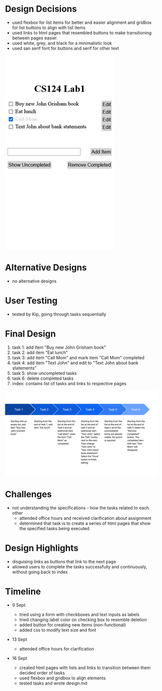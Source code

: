 # Design Decisions
+ used flexbox for list items for better and easier
alignment and gridbox for list buttons to align with list items
+ used links to html pages that resembled buttons to make transitioning
between pages easier.
+ used white, grey, and black for a minimalistic look
+ used san serif font for buttons and serif for other text

![Screenshot of Lab 1](images/design-decisions.png)

# Alternative Designs
+ no alternative designs

# User Testing
+ tested by Kip, going through tasks sequentially

# Final Design
1. task 1: add item "Buy new John Grisham book"
2. task 2: add item "Eat lunch"
3. task 3: add item "Call Mom" and mark item "Call Mom" completed
4. task 4: add item "Text John" and edit to "Text John about bank statements"
5. task 5: show uncompleted tasks
6. task 6: delete completed tasks
7. index: contains list of tasks and links to respective pages

![Task Flow](images/task-flow.png)

# Challenges
+ not understanding the specifications - how the tasks related to each other
  + attended office hours and received clarification about assignment
  + determined that task is to create a series of html pages that show
the specified tasks being executed

# Design Highlights
+ disguising links as buttons that link to the next page
+ allowed users to complete the tasks successfully and continuously,
without going back to index

# Timeline
+ 9 Sept
  + tried using a form with checkboxes and text inputs as labels
  + tried changing label color on checking box to resemble deletion
  + added button for creating new items (non-functional)
  + added css to modify text size and font

+ 13 Sept
  + attended office hours for clarification

+ 16 Sept
  + created html pages with lists and links to transition between them
decided order of tasks
  + used flexbox and gridbox to align elements
  + tested tasks and wrote design.md
